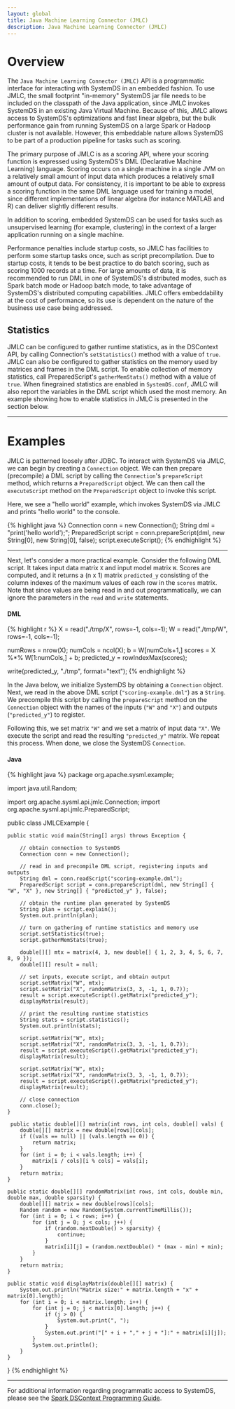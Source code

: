 ```yaml
---
layout: global
title: Java Machine Learning Connector (JMLC)
description: Java Machine Learning Connector (JMLC)
---
```

<!--
{% comment %}
Licensed to the Apache Software Foundation (ASF) under one or more
contributor license agreements.  See the NOTICE file distributed with
this work for additional information regarding copyright ownership.
The ASF licenses this file to you under the Apache License, Version 2.0
(the "License"); you may not use this file except in compliance with
the License.  You may obtain a copy of the License at

http://www.apache.org/licenses/LICENSE-2.0

Unless required by applicable law or agreed to in writing, software
distributed under the License is distributed on an "AS IS" BASIS,
WITHOUT WARRANTIES OR CONDITIONS OF ANY KIND, either express or implied.
See the License for the specific language governing permissions and
limitations under the License.
{% endcomment %}
-->


# Overview

The `Java Machine Learning Connector (JMLC)` API is a programmatic interface for interacting with SystemDS
in an embedded fashion. To use JMLC, the small footprint "in-memory" SystemDS jar file needs to be included on the
classpath of the Java application, since JMLC invokes SystemDS in an existing Java Virtual Machine. Because
of this, JMLC allows access to SystemDS's optimizations and fast linear algebra, but the bulk performance
gain from running SystemDS on a large Spark or Hadoop cluster is not available. However, this embeddable nature
allows SystemDS to be part of a production pipeline for tasks such as scoring.

The primary purpose of JMLC is as a scoring API, where your scoring function is expressed using
SystemDS's DML (Declarative Machine Learning) language. Scoring occurs on a single machine in a single
JVM on a relatively small amount of input data which produces a relatively small amount of output data.
For consistency, it is important to be able to express a scoring function in the same DML language used for
training a model, since different implementations of linear algebra (for instance MATLAB and R) can deliver
slightly different results.

In addition to scoring, embedded SystemDS can be used for tasks such as unsupervised learning (for
example, clustering) in the context of a larger application running on a single machine.

Performance penalties include startup costs, so JMLC has facilities to perform some startup tasks once,
such as script precompilation. Due to startup costs, it tends to be best practice to do batch scoring, such
as scoring 1000 records at a time. For large amounts of data, it is recommended to run DML in one
of SystemDS's distributed modes, such as Spark batch mode or Hadoop batch mode, to take advantage of SystemDS's
distributed computing capabilities. JMLC offers embeddability at the cost of performance, so its use is
dependent on the nature of the business use case being addressed.

## Statistics

JMLC can be configured to gather runtime statistics, as in the DSContext API, by calling Connection's `setStatistics()`
method with a value of `true`. JMLC can also be configured to gather statistics on the memory used by matrices and
frames in the DML script. To enable collection of memory statistics, call PreparedScript's `gatherMemStats()` method
with a value of `true`. When finegrained statistics are enabled in `SystemDS.conf`, JMLC will also report the variables
in the DML script which used the most memory. An example showing how to enable statistics in JMLC is presented in the
section below.

---

# Examples

JMLC is patterned loosely after JDBC. To interact with SystemDS via JMLC, we can begin by creating a `Connection`
object. We can then prepare (precompile) a DML script by calling the `Connection`'s `prepareScript` method,
which returns a `PreparedScript` object. We can then call the `executeScript` method on the `PreparedScript`
object to invoke this script.

Here, we see a "hello world" example, which invokes SystemDS via JMLC and prints "hello world" to the console.

{% highlight java %}
Connection conn = new Connection();
String dml = "print('hello world');";
PreparedScript script = conn.prepareScript(dml, new String[0], new String[0], false);
script.executeScript();
{% endhighlight %}

---

Next, let's consider a more practical example. Consider the following DML script. It takes input data matrix `X`
and input model matrix `W`. Scores are computed, and it returns a (n x 1) matrix `predicted_y` consisting of the
column indexes of the maximum values of each row in the `scores` matrix. Note that since values are being read
in and out programmatically, we can ignore the parameters in the `read` and `write` statements.

#### DML
{% highlight r %}
X = read("./tmp/X", rows=-1, cols=-1);
W = read("./tmp/W", rows=-1, cols=-1);

numRows = nrow(X);
numCols = ncol(X);
b = W[numCols+1,]
scores = X %*% W[1:numCols,] + b;
predicted_y = rowIndexMax(scores);

write(predicted_y, "./tmp", format="text");
{% endhighlight %}


In the Java below, we initialize SystemDS by obtaining a `Connection` object. Next, we read in the above DML script
(`"scoring-example.dml"`) as a `String`. We precompile this script by calling the `prepareScript` method on the
`Connection` object with the names of the inputs (`"W"` and `"X"`) and outputs (`"predicted_y"`) to register.

Following this, we set matrix `"W"` and we set a matrix of input data `"X"`. We execute the script and read
the resulting `"predicted_y"` matrix. We repeat this process. When done, we close the SystemDS `Connection`.


#### Java

{% highlight java %}
 package org.apache.sysml.example;
 
 import java.util.Random;
 
 import org.apache.sysml.api.jmlc.Connection;
 import org.apache.sysml.api.jmlc.PreparedScript;
 
 public class JMLCExample {
 
    public static void main(String[] args) throws Exception {
 
        // obtain connection to SystemDS
        Connection conn = new Connection();
 
        // read in and precompile DML script, registering inputs and outputs
        String dml = conn.readScript("scoring-example.dml");
        PreparedScript script = conn.prepareScript(dml, new String[] { "W", "X" }, new String[] { "predicted_y" }, false);

        // obtain the runtime plan generated by SystemDS
        String plan = script.explain();
        System.out.println(plan);

        // turn on gathering of runtime statistics and memory use
        script.setStatistics(true);
        script.gatherMemStats(true);

        double[][] mtx = matrix(4, 3, new double[] { 1, 2, 3, 4, 5, 6, 7, 8, 9 });
        double[][] result = null;
 
        // set inputs, execute script, and obtain output
        script.setMatrix("W", mtx);
        script.setMatrix("X", randomMatrix(3, 3, -1, 1, 0.7));
        result = script.executeScript().getMatrix("predicted_y");
        displayMatrix(result);

        // print the resulting runtime statistics
        String stats = script.statistics();
        System.out.println(stats);
 
        script.setMatrix("W", mtx);
        script.setMatrix("X", randomMatrix(3, 3, -1, 1, 0.7));
        result = script.executeScript().getMatrix("predicted_y");
        displayMatrix(result);
 
        script.setMatrix("W", mtx);
        script.setMatrix("X", randomMatrix(3, 3, -1, 1, 0.7));
        result = script.executeScript().getMatrix("predicted_y");
        displayMatrix(result);
 
        // close connection
        conn.close();
    }
 
     public static double[][] matrix(int rows, int cols, double[] vals) {
        double[][] matrix = new double[rows][cols];
        if ((vals == null) || (vals.length == 0)) {
            return matrix;
        }
        for (int i = 0; i < vals.length; i++) {
            matrix[i / cols][i % cols] = vals[i];
        }
        return matrix;
    }
 
    public static double[][] randomMatrix(int rows, int cols, double min, double max, double sparsity) {
        double[][] matrix = new double[rows][cols];
        Random random = new Random(System.currentTimeMillis());
        for (int i = 0; i < rows; i++) {
            for (int j = 0; j < cols; j++) {
                if (random.nextDouble() > sparsity) {
                    continue;
                }
                matrix[i][j] = (random.nextDouble() * (max - min) + min);
            }
        }
        return matrix;
    }
 
    public static void displayMatrix(double[][] matrix) {
        System.out.println("Matrix size:" + matrix.length + "x" + matrix[0].length);
        for (int i = 0; i < matrix.length; i++) {
            for (int j = 0; j < matrix[0].length; j++) {
                if (j > 0) {
                    System.out.print(", ");
                }
                System.out.print("[" + i + "," + j + "]:" + matrix[i][j]);
            }
            System.out.println();
        }
    }
 
 }
{% endhighlight %}


---

For additional information regarding programmatic access to SystemDS, please see the
[Spark DSContext Programming Guide](spark-mlcontext-programming-guide.html).
